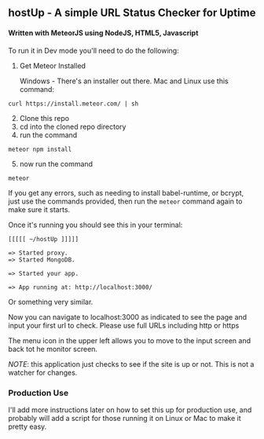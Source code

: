 ## hostUp - A simple URL Status Checker for Uptime
#### Written with MeteorJS using NodeJS, HTML5, Javascript

To run it in Dev mode you'll need to do the following:

1. Get Meteor Installed

    Windows - There's an installer out there.
    Mac and Linux use this command:

`curl https://install.meteor.com/ | sh`

2. Clone this repo
3. cd into the cloned repo directory
4. run the command

`meteor npm install`

5. now run the command

`meteor`

If you get any errors, such as needing to install babel-runtime, or bcrypt, just use the commands provided, then run the `meteor` command again to make sure it starts. 

Once it's running you should see this in your terminal:

```
[[[[[ ~/hostUp ]]]]]

=> Started proxy.
=> Started MongoDB.

=> Started your app.

=> App running at: http://localhost:3000/
```

Or something very similar.

Now you can navigate to localhost:3000 as indicated to see the page and input your first url to check.  Please use full URLs including http or https

The menu icon in the upper left allows you to move to the input screen and back tot he monitor screen.

*NOTE*: this application just checks to see if the site is up or not.  This is not a watcher for changes.

### Production Use
I'll add more instructions later on how to set this up for production use, and probably will add a script for those running it on Linux or Mac to make it pretty easy.

